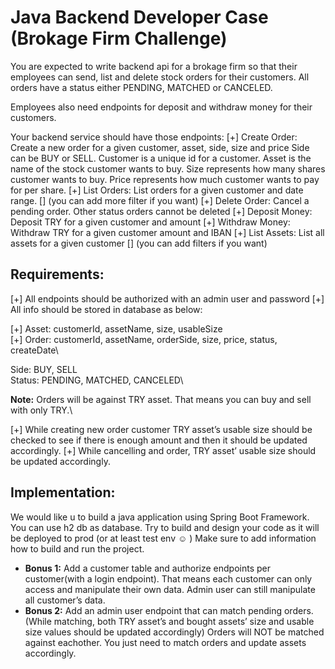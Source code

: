 # Java Backend Developer Case (Brokage Firm Challenge)

You are expected to write backend api for a brokage firm so that their employees can send,
list and delete stock orders for their customers. All orders have a status either PENDING,
MATCHED or CANCELED.

Employees also need endpoints for deposit and withdraw money for their customers.

Your backend service should have those endpoints:
[+] Create Order: Create a new order for a given customer, asset, side, size and price
  Side can be BUY or SELL. Customer is a unique id for a customer. Asset is the name
  of the stock customer wants to buy. Size represents how many shares customer
  wants to buy. Price represents how much customer wants to pay for per share.
[+] List Orders: List orders for a given customer and date range. 
[]  (you can add more filter if you want)
[+] Delete Order: Cancel a pending order. Other status orders cannot be deleted
[+] Deposit Money: Deposit TRY for a given customer and amount
[+] Withdraw Money: Withdraw TRY for a given customer amount and IBAN
[+] List Assets: List all assets for a given customer 
[]  (you can add filters if you want)

## Requirements:
[+] All endpoints should be authorized with an admin user and password
[+] All info should be stored in database as below:
  
[+] Asset: customerId, assetName, size, usableSize\
[+] Order: customerId, assetName, orderSide, size, price, status, createDate\

Side: BUY, SELL\
Status: PENDING, MATCHED, CANCELED\

**Note:** Orders will be against TRY asset. That means you can buy and sell with only TRY.\

[+] While creating new order customer TRY asset’s usable size should be checked to
      see if there is enough amount and then it should be updated accordingly.
[+] While cancelling and order, TRY asset’ usable size should be updated accordingly.

## Implementation:
We would like u to build a java application using Spring Boot Framework. You can
use h2 db as database. Try to build and design your code as it will be deployed to
prod (or at least test env ☺ ) Make sure to add information how to build and run the
project.
- **Bonus 1:** Add a customer table and authorize endpoints per customer(with a login
endpoint). That means each customer can only access and manipulate their own
data. Admin user can still manipulate all customer’s data.
- **Bonus 2:** Add an admin user endpoint that can match pending orders. (While
matching, both TRY asset’s and bought assets’ size and usable size values should
be updated accordingly) Orders will NOT be matched against eachother. You just
need to match orders and update assets accordingly.